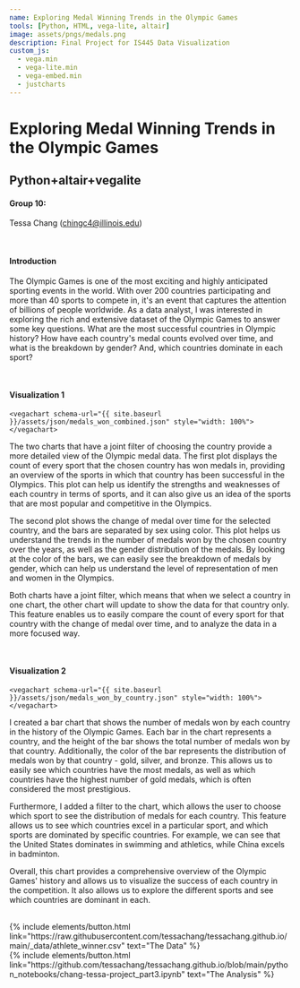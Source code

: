 ```yaml
---
name: Exploring Medal Winning Trends in the Olympic Games
tools: [Python, HTML, vega-lite, altair]
image: assets/pngs/medals.png
description: Final Project for IS445 Data Visualization
custom_js:
  - vega.min
  - vega-lite.min
  - vega-embed.min
  - justcharts
---
```


# Exploring Medal Winning Trends in the Olympic Games

## Python+altair+vegalite

#### Group 10:

Tessa Chang (chingc4@illinois.edu)

</br>

#### Introduction

The Olympic Games is one of the most exciting and highly anticipated sporting events in the world. With over 200 countries participating and more than 40 sports to compete in, it's an event that captures the attention of billions of people worldwide. As a data analyst, I was interested in exploring the rich and extensive dataset of the Olympic Games to answer some key questions. What are the most successful countries in Olympic history? How have each country's medal counts evolved over time, and what is the breakdown by gender? And, which countries dominate in each sport?

</br>

#### Visualization 1

```
<vegachart schema-url="{{ site.baseurl }}/assets/json/medals_won_combined.json" style="width: 100%"></vegachart>
```

<vegachart schema-url="{{ site.baseurl }}/assets/json/medals_won_combined.json" style="width: 100%"></vegachart>

The two charts that have a joint filter of choosing the country provide a more detailed view of the Olympic medal data. The first plot displays the count of every sport that the chosen country has won medals in, providing an overview of the sports in which that country has been successful in the Olympics. This plot can help us identify the strengths and weaknesses of each country in terms of sports, and it can also give us an idea of the sports that are most popular and competitive in the Olympics.

The second plot shows the change of medal over time for the selected country, and the bars are separated by sex using color. This plot helps us understand the trends in the number of medals won by the chosen country over the years, as well as the gender distribution of the medals. By looking at the color of the bars, we can easily see the breakdown of medals by gender, which can help us understand the level of representation of men and women in the Olympics.

Both charts have a joint filter, which means that when we select a country in one chart, the other chart will update to show the data for that country only. This feature enables us to easily compare the count of every sport for that country with the change of medal over time, and to analyze the data in a more focused way.

</br>

#### Visualization 2

```
<vegachart schema-url="{{ site.baseurl }}/assets/json/medals_won_by_country.json" style="width: 100%"></vegachart>
```

<vegachart schema-url="{{ site.baseurl }}/assets/json/medals_won_by_country.json" style="width: 100%"></vegachart>

I created a bar chart that shows the number of medals won by each country in the history of the Olympic Games. Each bar in the chart represents a country, and the height of the bar shows the total number of medals won by that country. Additionally, the color of the bar represents the distribution of medals won by that country - gold, silver, and bronze. This allows us to easily see which countries have the most medals, as well as which countries have the highest number of gold medals, which is often considered the most prestigious.

Furthermore, I added a filter to the chart, which allows the user to choose which sport to see the distribution of medals for each country. This feature allows us to see which countries excel in a particular sport, and which sports are dominated by specific countries. For example, we can see that the United States dominates in swimming and athletics, while China excels in badminton.

Overall, this chart provides a comprehensive overview of the Olympic Games' history and allows us to visualize the success of each country in the competition. It also allows us to explore the different sports and see which countries are dominant in each.

<!-- these are written in a combo of html and liquid -->

</br>

<div class="left">
{% include elements/button.html link="https://raw.githubusercontent.com/tessachang/tessachang.github.io/main/_data/athlete_winner.csv" text="The Data" %}
</div>

<div class="right">
{% include elements/button.html link="https://github.com/tessachang/tessachang.github.io/blob/main/python_notebooks/chang-tessa-project_part3.ipynb" text="The Analysis" %}
</div>
